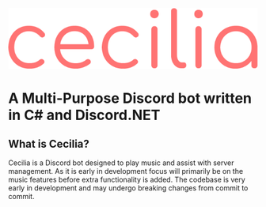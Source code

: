 ![Image of Splash Art](https://github.com/MGrime/Cecilia/blob/master/Images/Small%20Brand.png)
# A Multi-Purpose Discord bot written in C# and Discord.NET

## What is Cecilia?

Cecilia is a Discord bot designed to play music and assist with server management. As it is early in development focus will primarily be on the music features before extra functionality is added. The codebase is very early in development and may undergo breaking changes from commit to commit.

